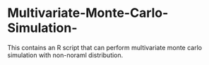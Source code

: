 # Multivariate-Monte-Carlo-Simulation-

This contains an R script that can perform multivariate monte carlo simulation with non-noraml distribution. 
